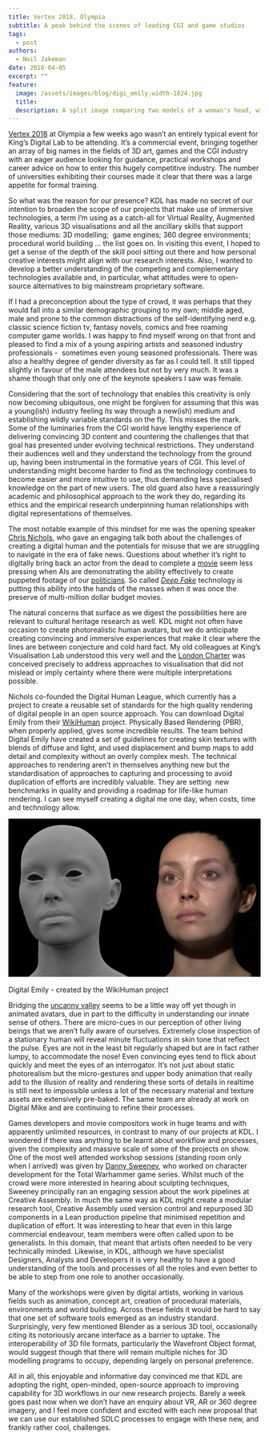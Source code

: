 ```yaml
---
title: Vertex 2018, Olympia
subtitle: A peak behind the scenes of leading CGI and game studios
tags:
  - post
authors:
  - Neil Jakeman
date: 2018-04-05
excerpt: ""
feature:
  image: /assets/images/blog/digi_emily.width-1024.jpg
  title:
  description: A split image comparing two models of a woman's head, with a wireframe model on the left and a photorealistic 3D rendering of the model on the right
---
```


[Vertex 2018](http://www.vertexconf.com/) at Olympia a few weeks ago wasn’t an entirely typical event for King’s Digital Lab to be attending. It’s a commercial event, bringing together an array of big names in the fields of 3D art, games and the CGI industry with an eager audience looking for guidance, practical workshops and career advice on how to enter this hugely competitive industry. The number of universities exhibiting their courses made it clear that there was a large appetite for formal training.

So what was the reason for our presence? KDL has made no secret of our intention to broaden the scope of our projects that make use of immersive technologies, a term I’m using as a catch-all for Virtual Reality, Augmented Reality, various 3D visualisations and all the ancillary skills that support those mediums: 3D modelling;  game engines; 360 degree environments; procedural world building … the list goes on. In visiting this event, I hoped to get a sense of the depth of the skill pool sitting out there and how personal creative interests might align with our research interests. Also, I wanted to develop a better understanding of the competing and complementary technologies available and, in particular, what attitudes were to open-source alternatives to big mainstream proprietary software.

If I had a preconception about the type of crowd, it was perhaps that they would fall into a similar demographic grouping to my own; middle aged, male and prone to the common distractions of the self-identifying nerd e.g. classic science fiction tv, fantasy novels, comics and free roaming computer game worlds. I was happy to find myself wrong on that front and pleased to find a mix of a young aspiring artists and seasoned industry professionals -  sometimes even young seasoned professionals. There was also a healthy degree of gender diversity as far as I could tell. It still tipped slightly in favour of the male attendees but not by very much. It was a shame though that only one of the keynote speakers I saw was female.

Considering that the sort of technology that enables this creativity is only now becoming ubiquitous, one might be forgiven for assuming that this was a young(ish) industry feeling its way through a new(ish) medium and establishing wildly variable standards on the fly. This misses the mark. Some of the luminaries from the CGI world have lengthy experience of delivering convincing 3D content and countering the challenges that that goal has presented under evolving technical restrictions. They understand their audiences well and they understand the technology from the ground up, having been instrumental in the formative years of CGI. This level of understanding might become harder to find as the technology continues to become easier and more intuitive to use, thus demanding less specialised knowledge on the part of new users. The old guard also have a reassuringly academic and philosophical approach to the work they do, regarding its ethics and the empirical research underpinning human relationships with digital representations of themselves.

The most notable example of this mindset for me was the opening speaker [Chris Nichols](http://www.vertexconf.com/features/keynote-sessions), who gave an engaging talk both about the challenges of creating a digital human and the potentials for misuse that we are struggling to navigate in the era of fake news. Questions about whether it’s right to digitally bring back an actor from the dead to complete a [movie](http://screencrush.com/furious-7-digital-paul-walker/) seem less pressing when AIs are demonstrating the ability effectively to create puppeted footage of our [politicians](http://www.wired.co.uk/article/ai-lip-sync-barack-obama). So called _[Deep Fake](http://www.bbc.co.uk/news/technology-42912529)_ technology is putting this ability into the hands of the masses when it was once the preserve of multi-million dollar budget movies.

The natural concerns that surface as we digest the possibilities here are relevant to cultural heritage research as well. KDL might not often have occasion to create photorealistic human avatars, but we do anticipate creating convincing and immersive experiences that make it clear where the lines are between conjecture and cold hard fact. My old colleagues at King’s Visualisation Lab understood this very well and the [London Charter](http://www.londoncharter.org/) was conceived precisely to address approaches to visualisation that did not mislead or imply certainty where there were multiple interpretations possible.

Nichols co-founded the Digital Human League, which currently has a project to create a reusable set of standards for the high quality rendering of digital people in an open source approach. You can download Digital Emily from their [WikiHuman](http://gl.ict.usc.edu/Research/DigitalEmily2/) project. Physically Based Rendering (PBR), when properly applied, gives some incredible results. The team behind Digital Emily have created a set of guidelines for creating skin textures with blends of diffuse and light, and used displacement and bump maps to add detail and complexity without an overly complex mesh. The technical approaches to rendering aren’t in themselves anything new but the standardisation of approaches to capturing and processing to avoid duplication of efforts are incredibly valuable. They are setting  new benchmarks in quality and providing a roadmap for life-like human rendering. I can see myself creating a digital me one day, when costs, time and technology allow.

![Digital Emily](/assets/images/blog/digi_emily.width-1024.jpg)

Digital Emily - created by the WikiHuman project

Bridging the [uncanny valley](https://en.wikipedia.org/wiki/Uncanny_valley) seems to be a little way off yet though in animated avatars, due in part to the difficulty in understanding our innate sense of others. There are micro-cues in our perception of other living beings that we aren’t fully aware of ourselves. Extremely close inspection of a stationary human will reveal minute fluctuations in skin tone that reflect the pulse. Eyes are not in the least bit regularly shaped but are in fact rather lumpy, to accommodate the nose! Even convincing eyes tend to flick about quickly and meet the eyes of an interrogator. It’s not just about static photorealism but the micro-gestures and upper body animation that really add to the illusion of reality and rendering these sorts of details in realtime is still next to impossible unless a lot of the necessary material and texture assets are extensively pre-baked. The same team are already at work on Digital Mike and are continuing to refine their processes.

Games developers and movie compositors work in huge teams and with apparently unlimited resources, in contrast to many of our projects at KDL. I wondered if there was anything to be learnt about workflow and processes, given the complexity and massive scale of some of the projects on show. One of the most well attended workshop sessions (standing room only when I arrived) was given by [Danny Sweeney](https://www.artstation.com/dannsw), who worked on character development for the Total Warhammer game series. Whilst much of the crowd were more interested in hearing about sculpting techniques, Sweeney principally ran an engaging session about the work pipelines at Creative Assembly. In much the same way as KDL might create a modular research tool, Creative Assembly used version control and repurposed 3D components in a Lean production pipeline that minimised repetition and duplication of effort. It was interesting to hear that even in this large commercial endeavour, team members were often called upon to be generalists. In this domain, that meant that artists often needed to be very technically minded. Likewise, in KDL, although we have specialist Designers, Analysts and Developers it is very healthy to have a good understanding of the tools and processes of all the roles and even better to be able to step from one role to another occasionally.

Many of the workshops were given by digital artists, working in various fields such as animation, concept art, creation of procedural materials, environments and world building. Across these fields it would be hard to say that one set of software tools emerged as an industry standard. Surprisingly, very few mentioned Blender as a serious 3D tool, occasionally citing its notoriously arcane interface as a barrier to uptake. The interoperability of 3D file formats, particularly the Wavefront Object format, would suggest though that there will remain multiple niches for 3D modelling programs to occupy, depending largely on personal preference.

All in all, this enjoyable and informative day convinced me that KDL are adopting the right, open-minded, open-source approach to improving capability for 3D workflows in our new research projects. Barely a week goes past now when we don’t have an enquiry about VR, AR or 360 degree imagery, and I feel more confident and excited with each new proposal that we can use our established SDLC processes to engage with these new, and frankly rather cool, challenges.

